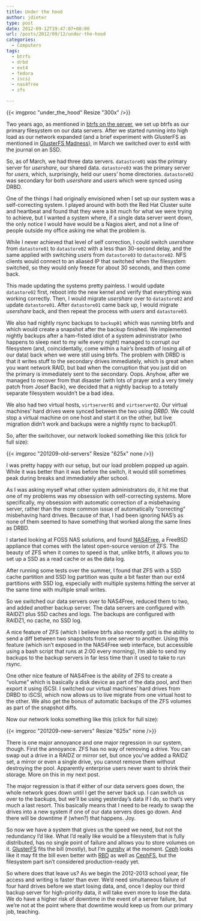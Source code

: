 ```yaml
---
title: Under the hood
author: jdieter
type: post
date: 2012-09-12T19:47:07+00:00
url: /posts/2012/09/12/under-the-hood
categories:
  - Computers
tags:
  - btrfs
  - drbd
  - ext4
  - fedora
  - iscsi
  - nas4free
  - zfs

---
```

{{< imgproc "under_the_hood" Resize "300x" />}}

Two years ago, as mentioned in [btrfs on the server][2], we set up btrfs as our primary filesystem on our data servers. After we started running into high load as our network expanded (and a brief experiment with GlusterFS as mentioned in [GlusterFS Madness][3]), in March we switched over to ext4 with the journal on an SSD.

So, as of March, we had three data servers. `datastore01` was the primary server for _usershare_, our shared data. `datastore03` was the primary server for _users_, which, surprisingly, held our users&#8217; home directories. `datastore02` was secondary for both _usershare_ and _users_ which were synced using DRBD.

One of the things I had originally envisioned when I set up our system was a self-correcting system. I played around with both the Red Hat Cluster suite and heartbeat and found that they were a bit much for what we were trying to achieve, but I wanted a system where, if a single data server went down, the only notice I would have would be a Nagios alert, and not a line of people outside my office asking me what the problem is.

While I never achieved that level of self correction, I could switch _usershare_ from `datastore01` to `datastore02` with a less than 30-second delay, and the same applied with switching _users_ from `datastore03` to `datastore02`. NFS clients would connect to an aliased IP that switched when the filesystem switched, so they would only freeze for about 30 seconds, and then come back.

This made updating the systems pretty painless. I would update `datastore02` first, reboot into the new kernel and verify that everything was working correctly. Then, I would migrate _usershare_ over to `datastore02` and update `datastore01`. After `datastore01` came back up, I would migrate _usershare_ back, and then repeat the process with _users_ and `datastore03`.

We also had nightly rsync backups to `backup01` which was running btrfs and which would create a snapshot after the backup finished. We implemented nightly backups after a ham-fisted idiot of a system administrator (who happens to sleep next to my wife every night) managed to corrupt our filesystem (and, coincidentally, come within a hair&#8217;s breadth of losing all of our data) back when we were still using btrfs. The problem with DRBD is that it writes stuff to the secondary drives immediately, which is great when you want network RAID, but bad when the corruption that you just did on the primary is immediately sent to the secondary. Oops. Anyhow, after we managed to recover from that disaster (with lots of prayer and a very timely patch from Josef Bacik), we decided that a nightly backup to a totally separate filesystem wouldn&#8217;t be a bad idea.

We also had two virtual hosts, `virtserver01` and `virtserver02`. Our virtual machines&#8217; hard drives were synced between the two using _DRBD_. We could stop a virtual machine on one host and start it on the other, but live migration didn&#8217;t work and backups were a nightly rsync to backup01. 

So, after the switchover, our network looked something like this (click for full size):

{{< imgproc "201209-old-servers" Resize "625x" none />}}

I was pretty happy with our setup, but our load problem popped up again. While it was better than it was before the switch, it would still sometimes peak during breaks and immediately after school.

As I was asking myself what other system administrators do, it hit me that one of my problems was my obsession with self-correcting systems. More specifically, my obsession with automatic correction of a misbehaving server, rather than the more common issue of automatically &#8220;correcting&#8221; misbehaving hard drives. Because of that, I had been ignoring NAS&#8217;s as none of them seemed to have something that worked along the same lines as DRBD.

I started looking at FOSS NAS solutions, and found [NAS4Free][5], a FreeBSD appliance that comes with the latest open-source version of ZFS. The beauty of ZFS when it comes to speed is that, unlike btrfs, it allows you to set up a SSD as a read cache or as the data log.

After running some tests over the summer, I found that ZFS with a SSD cache partition and SSD log partition was quite a bit faster than our ext4 partitions with SSD log, especially with multiple systems hitting the server at the same time with multiple small writes.

So we switched our data servers over to NAS4Free, reduced them to two, and added another backup server. The data servers are configured with RAIDZ1 plus SSD caches and logs. The backups are configured with RAIDZ1, no cache, no SSD log.

A nice feature of ZFS (which I believe btrfs also recently got) is the ability to send a diff between two snapshots from one server to another. Using this feature (which isn&#8217;t exposed in the NAS4Free web interface, but accessible using a bash script that runs at 2:00 every morning), I&#8217;m able to send my backups to the backup servers in far less time than it used to take to run rsync.

One other nice feature of NAS4Free is the ability of ZFS to create a &#8220;volume&#8221; which is basically a disk device as part of the data pool, and then export it using iSCSI. I switched our virtual machines&#8217; hard drives from DRBD to iSCSI, which now allows us to live migrate from one virtual host to the other. We also get the bonus of automatic backups of the ZFS volumes as part of the snapshot diffs.

Now our network looks something like this (click for full size):

{{< imgproc "201209-new-servers" Resize "625x" none />}}

There is one major annoyance and one major regression in our system, though. First the annoyance. ZFS has no way of removing a drive. You can swap out a drive in a RAIDZ or mirror set, but once you&#8217;ve added a RAIDZ set, a mirror or even a single drive, you cannot remove them without destroying the pool. Apparently enterprise users never want to shrink their storage. More on this in my next post.

The major regression is that if either of our data servers goes down, the whole network goes down until I get the server back up. I can switch us over to the backups, but we&#8217;ll be using yesterday&#8217;s data if I do, so that&#8217;s very much a last resort. This basically means that I need to be ready to swap the drives into a new system if one of our data servers does go down. And there will be downtime if (when?) that happens. Joy.

So now we have a system that gives us the speed we need, but not the redundancy I&#8217;d like. What I&#8217;d really like would be a filesystem that is fully distributed, has no single point of failure and allows you to store volumes on it. [GlusterFS][7] fits the bill (mostly), but I&#8217;m [gunshy][3] at the moment. [Ceph][8] looks like it may fit the bill even better with [RBD][9] as well as [CephFS][10], but the filesystem part isn&#8217;t considered production-ready yet.

So where does that leave us? As we begin the 2012-2013 school year, file access and writing is faster than ever. We&#8217;d need simultaneous failure of four hard drives before we start losing data, and, once I deploy our third backup server for high-priority data, it will take even more to lose the data. We do have a higher risk of downtime in the event of a server failure, but we&#8217;re not at the point where that downtime would keep us from our primary job, teaching.

 [2]: /posts/2010/08/25/btrfs-on-the-server
 [3]: /posts/2012/03/31/glusterfs-madness/
 [5]: http://www.nas4free.org/
 [7]: http://www.gluster.org/
 [8]: http://ceph.com/
 [9]: http://ceph.com/wiki/Rbd
 [10]: http://ceph.com/wiki/Main_Page
